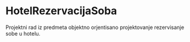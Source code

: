 # HotelRezervacijaSoba
Projektni rad iz predmeta objektno orjentisano projektovanje rezervisanje sobe u hotelu.

